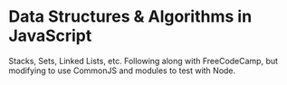 # Data Structures & Algorithms in JavaScript
Stacks, Sets, Linked Lists, etc. Following along with FreeCodeCamp, but modifying to use CommonJS and modules to test with Node.
